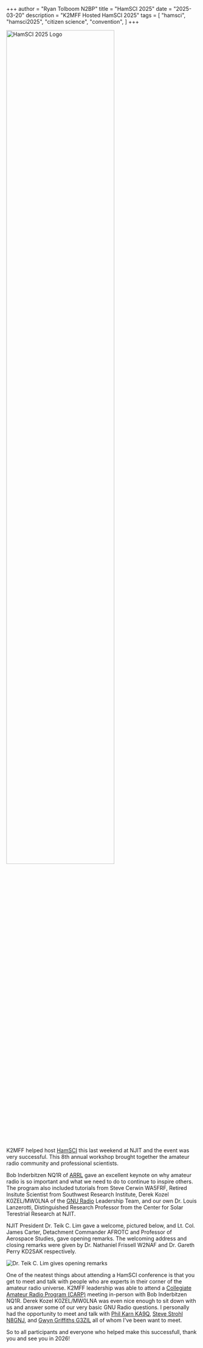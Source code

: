 +++
author = "Ryan Tolboom N2BP"
title = "HamSCI 2025"
date = "2025-03-20"
description = "K2MFF Hosted HamSCI 2025"
tags = [
    "hamsci",
    "hamsci2025",
    "citizen science",
    "convention",
]
+++

<img alt="HamSCI 2025 Logo" src="/hamsci2025/hamsci2025.png" width=75% class="center">

K2MFF helped host [HamSCI](https://hamsci.org/) this last weekend at NJIT and the event was very successful.
This 8th annual workshop brought together the amateur radio community and professional scientists.

Bob Inderbitzen NQ1R of [ARRL](https://www.arrl.org/) gave an excellent keynote on why amateur radio is so important and what we need to do to continue to inspire others.
The program also included tutorials from Steve Cerwin WA5FRF, Retired Insitute Scientist from Southwest Research Institute, Derek Kozel K0ZEL/MW0LNA of the [GNU Radio](https://www.gnuradio.org/) Leadership Team, and our own Dr. Louis Lanzerotti, Distinguished Research Professor from the Center for Solar Terestrial Research at NJIT.

NJIT President Dr. Teik C. Lim gave a welcome, pictured below, and Lt. Col. James Carter, Detachment Commander AFROTC and Professor of Aerospace Studies, gave opening remarks.
The welcoming address and closing remarks were given by Dr. Nathaniel Frissell W2NAF and Dr. Gareth Perry KD2SAK respectively.

![Dr. Teik C. Lim gives opening remarks](/hamsci2025/lim_intro.jpg)

One of the neatest things about attending a HamSCI conference is that you get to meet and talk with people who are experts in their corner of the amateur radio universe.
K2MFF leadership was able to attend a [Collegiate Amateur Radio Program (CARP)](https://www.arrl.org/collegiate-amateur-radio) meeting in-person with Bob Inderbitzen NQ1R.
Derek Kozel K0ZEL/MW0LNA was even nice enough to sit down with us and answer some of our very basic GNU Radio questions.
I personally had the opportunity to meet and talk with [Phil Karn KA9Q](https://github.com/ka9q/ka9q-radio), [Steve Strohl N8GNJ](https://www.zeroretries.org/), and [Gwyn Griffiths G3ZIL](https://hamsci.org/publications?s=author&f%5Bag%5D=G&f%5Bauthor%5D=307) all of whom I've been want to meet.

So to all participants and everyone who helped make this successfull, thank you and see you in 2026!
